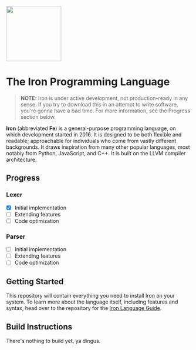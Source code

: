 <img src="http://i.imgur.com/i98eIOL.png" width="150px">

# The Iron Programming Language

> **NOTE:** Iron is under active development, not production-ready in any sense. If you try to download this in an attempt to write software, you're gonna have a bad time. For more information, see the Progress section below.

**Iron** (abbreviated **Fe**) is a general-purpose programming language, on which development started in 2016.
It is designed to be both flexible and readable; approachable for individuals who come from vastly different
backgrounds. It draws inspiration from many other popular languages, most notably from Python, JavaScript, and C++.
It is built on the LLVM compiler architecture.

## Progress

### Lexer

- [x] Initial implementation
- [ ] Extending features
- [ ] Code optimization

### Parser

- [ ] Initial implementation
- [ ] Extending features
- [ ] Code optimization

## Getting Started

This repository will contain everything you need to install Iron on your system. To learn more about the language itself,
including features and syntax, head over to the repository for the [Iron Language Guide](https://github.com/IronLang/iron-manual).

## Build Instructions

There's nothing to build yet, ya dingus.
